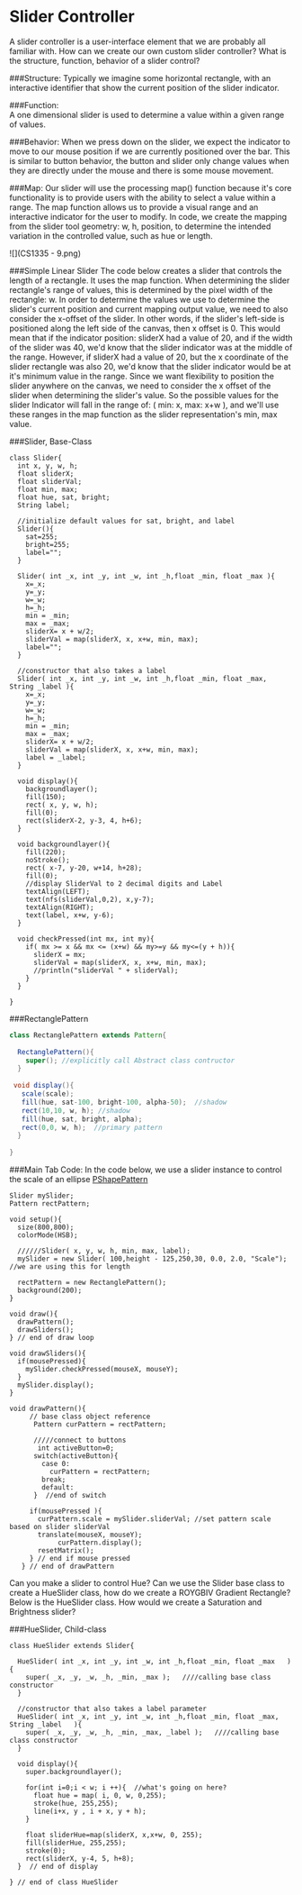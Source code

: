 # Slider Controller

A slider controller is a user-interface element that we are probably all familiar with.  How can we create our own custom slider controller?  What is the structure, function, behavior of a slider control?

###Structure:
Typically we imagine some horizontal rectangle, with an interactive identifier that show the current position of the slider indicator.

###Function:  
A one dimensional slider is used to determine a value within a given range of values.

###Behavior:
When we press down on the slider, we expect the indicator to move to our mouse position if we are currently positioned over the bar. This is similar to button behavior, the button and slider only change values when they are directly under the mouse and there is some mouse movement. 

###Map: 
Our slider will use the processing map() function because it's core functionality is to provide users with the ability to select a value within a range.  The map function allows us to provide a visual range and an interactive indicator for the user to modify. In code, we create the mapping from the slider tool geometry: w, h, position, to determine the intended variation in the controlled value, such as hue or length. 

![](CS1335 - 9.png)

###Simple Linear Slider
The code below creates a slider that controls the length of a rectangle.  It uses the map function. 
When determining the slider rectangle's range of values, this is determined by the pixel width of the rectangle: w.  In order to determine the values we use to determine the slider's current position and current mapping output value, we need to also consider the x-offset of the slider.  In other words, if the slider's left-side is positioned along the left side of the canvas, then x offset is 0.  This would mean that if the indicator position: sliderX had a value of 20, and if the width of the slider was 40, we'd know that the slider indicator was at the middle of the range.   However, if sliderX had a value of 20, but the x coordinate of the slider rectangle was also 20, we'd know that the slider indicator would be at it's minimum value in the range. Since we want flexibility to position the slider anywhere on the canvas, we need to consider the x offset of the slider when determining the slider's value. So the possible values for the slider Indicator will fall in the range of: ( min: x, max: x+w ), and we'll use these ranges in the map function as the slider representation's min, max value.

###Slider, Base-Class
```
class Slider{
  int x, y, w, h;
  float sliderX;
  float sliderVal;
  float min, max;
  float hue, sat, bright;
  String label;
  
  //initialize default values for sat, bright, and label
  Slider(){
    sat=255;
    bright=255;
    label="";
  }
  
  Slider( int _x, int _y, int _w, int _h,float _min, float _max ){
    x=_x;
    y=_y;
    w=_w;
    h=_h;
    min = _min;
    max = _max;
    sliderX= x + w/2;
    sliderVal = map(sliderX, x, x+w, min, max);
    label="";
  }
  
  //constructor that also takes a label
  Slider( int _x, int _y, int _w, int _h,float _min, float _max, String _label ){
    x=_x;
    y=_y;
    w=_w;
    h=_h;
    min = _min;
    max = _max;
    sliderX= x + w/2;
    sliderVal = map(sliderX, x, x+w, min, max);
    label = _label;
  }
  
  void display(){
    backgroundlayer();
    fill(150);
    rect( x, y, w, h);
    fill(0);
    rect(sliderX-2, y-3, 4, h+6);  
  }
  
  void backgroundlayer(){
    fill(220);
    noStroke();
    rect( x-7, y-20, w+14, h+28);
    fill(0);
    //display SliderVal to 2 decimal digits and Label
    textAlign(LEFT);
    text(nfs(sliderVal,0,2), x,y-7);
    textAlign(RIGHT);
    text(label, x+w, y-6);
  }
  
  void checkPressed(int mx, int my){
    if( mx >= x && mx <= (x+w) && my>=y && my<=(y + h)){
      sliderX = mx;
      sliderVal = map(sliderX, x, x+w, min, max);
      //println("sliderVal " + sliderVal);
    }
  }
  
}
```

###RectanglePattern
```java
class RectanglePattern extends Pattern{
  
  RectanglePattern(){
    super(); //explicitly call Abstract class contructor
  }
  
 void display(){
   scale(scale);
   fill(hue, sat-100, bright-100, alpha-50);  //shadow
   rect(10,10, w, h); //shadow
   fill(hue, sat, bright, alpha);
   rect(0,0, w, h);  //primary pattern
  }
  
}
```
###Main Tab Code: 
In the code below, we use a slider instance to control the scale of an ellipse [PShapePattern](https://kdoore.gitbooks.io/cs1335/content/pshapepattern.html)

```
Slider mySlider;
Pattern rectPattern;

void setup(){
  size(800,800);
  colorMode(HSB);
  
  //////Slider( x, y, w, h, min, max, label);
  mySlider = new Slider( 100,height - 125,250,30, 0.0, 2.0, "Scale"); //we are using this for length
 
  rectPattern = new RectanglePattern();
  background(200);
}

void draw(){
  drawPattern();
  drawSliders();
} // end of draw loop

void drawSliders(){
  if(mousePressed){
    mySlider.checkPressed(mouseX, mouseY);
  }
  mySlider.display();
}

void drawPattern(){
     // base class object reference
      Pattern curPattern = rectPattern;

      /////connect to buttons
       int activeButton=0;
      switch(activeButton){
        case 0:
          curPattern = rectPattern;
        break;
        default:  
      }  //end of switch
  
     if(mousePressed ){
       curPattern.scale = mySlider.sliderVal; //set pattern scale based on slider sliderVal
       translate(mouseX, mouseY);
            curPattern.display();
       resetMatrix();
     } // end if mouse pressed
   } // end of drawPattern 

```
Can you make a slider to control Hue?  Can we use the Slider base class to create a HueSlider class, how do we create a ROYGBIV Gradient Rectangle?
Below is the HueSlider class.  How would we create a Saturation and Brightness slider? 

###HueSlider, Child-class
```
class HueSlider extends Slider{
  
  HueSlider( int _x, int _y, int _w, int _h,float _min, float _max   ){
    super( _x, _y, _w, _h, _min, _max );   ////calling base class constructor
  }
  
  //constructor that also takes a label parameter
  HueSlider( int _x, int _y, int _w, int _h,float _min, float _max, String _label   ){
    super( _x, _y, _w, _h, _min, _max, _label );   ////calling base class constructor
  }
  
  void display(){
    super.backgroundlayer();
    
    for(int i=0;i < w; i ++){  //what's going on here?
      float hue = map( i, 0, w, 0,255);
      stroke(hue, 255,255);
      line(i+x, y , i + x, y + h);
    }
    
    float sliderHue=map(sliderX, x,x+w, 0, 255);
    fill(sliderHue, 255,255);
    stroke(0);
    rect(sliderX, y-4, 5, h+8); 
  }  // end of display
  
} // end of class HueSlider

```